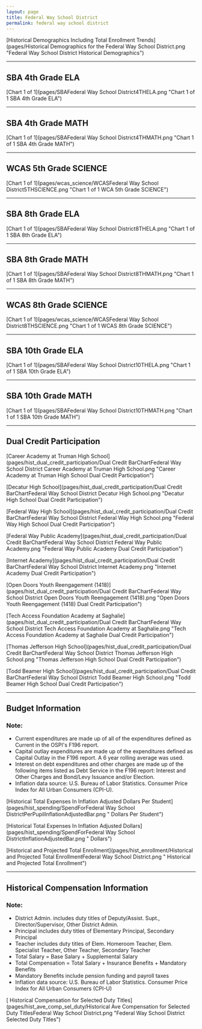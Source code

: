 ```yaml
---
layout: page
title: Federal Way School District
permalink: federal way school district
---
```



[Historical Demographics Including Total Enrollment Trends](pages/Historical Demographics for the Federal Way School District.png "Federal Way School District Historical Demographics")

___

## SBA 4th Grade ELA

[Chart 1 of 1](pages/SBAFederal Way School District4THELA.png "Chart 1 of 1 SBA 4th Grade ELA")


___

## SBA 4th Grade MATH

[Chart 1 of 1](pages/SBAFederal Way School District4THMATH.png "Chart 1 of 1 SBA 4th Grade MATH")


___

## WCAS 5th Grade SCIENCE

[Chart 1 of 1](pages/wcas_science/WCASFederal Way School District5THSCIENCE.png "Chart 1 of 1 WCA 5th Grade SCIENCE")


___

## SBA 8th Grade ELA

[Chart 1 of 1](pages/SBAFederal Way School District8THELA.png "Chart 1 of 1 SBA 8th Grade ELA")


___

## SBA 8th Grade MATH

[Chart 1 of 1](pages/SBAFederal Way School District8THMATH.png "Chart 1 of 1 SBA 8th Grade MATH")


___

## WCAS 8th Grade SCIENCE

[Chart 1 of 1](pages/wcas_science/WCASFederal Way School District8THSCIENCE.png "Chart 1 of 1 WCAS 8th Grade SCIENCE")


___

## SBA 10th Grade ELA

[Chart 1 of 1](pages/SBAFederal Way School District10THELA.png "Chart 1 of 1 SBA 10th Grade ELA")


___

## SBA 10th Grade MATH

[Chart 1 of 1](pages/SBAFederal Way School District10THMATH.png "Chart 1 of 1 SBA 10th Grade MATH")


___

## Dual Credit Participation

[Career Academy at Truman High School](pages/hist_dual_credit_participation/Dual Credit BarChartFederal Way School District Career Academy at Truman High School.png "Career Academy at Truman High School Dual Credit Participation")

[Decatur High School](pages/hist_dual_credit_participation/Dual Credit BarChartFederal Way School District Decatur High School.png "Decatur High School Dual Credit Participation")

[Federal Way High School](pages/hist_dual_credit_participation/Dual Credit BarChartFederal Way School District Federal Way High School.png "Federal Way High School Dual Credit Participation")

[Federal Way Public Academy](pages/hist_dual_credit_participation/Dual Credit BarChartFederal Way School District Federal Way Public Academy.png "Federal Way Public Academy Dual Credit Participation")

[Internet Academy](pages/hist_dual_credit_participation/Dual Credit BarChartFederal Way School District Internet Academy.png "Internet Academy Dual Credit Participation")

[Open Doors Youth Reengagement (1418)](pages/hist_dual_credit_participation/Dual Credit BarChartFederal Way School District Open Doors Youth Reengagement (1418).png "Open Doors Youth Reengagement (1418) Dual Credit Participation")

[Tech Access Foundation Academy at Saghalie](pages/hist_dual_credit_participation/Dual Credit BarChartFederal Way School District Tech Access Foundation Academy at Saghalie.png "Tech Access Foundation Academy at Saghalie Dual Credit Participation")

[Thomas Jefferson High School](pages/hist_dual_credit_participation/Dual Credit BarChartFederal Way School District Thomas Jefferson High School.png "Thomas Jefferson High School Dual Credit Participation")

[Todd Beamer High School](pages/hist_dual_credit_participation/Dual Credit BarChartFederal Way School District Todd Beamer High School.png "Todd Beamer High School Dual Credit Participation")


___

## Budget Information
### Note:
- Current expenditures are made up of all of the expenditures defined as Current in the OSPI's F196 report.
- Capital outlay expenditures are made up of the expenditures defined as Capital Outlay in the F196 report. A 6 year rolling average was used.
- Interest on debt expenditures and other charges are made up of the following items listed as Debt Service in the F196 report: Interest and Other Charges and Bond/Levy Issuance and/or Election.
- Inflation data source: U.S. Bureau of Labor Statistics. Consumer Price Index for All Urban Consumers (CPI-U).

[Historical Total Expenses In Inflation Adjusted Dollars Per Student](pages/hist_spending/SpendForFederal Way School DistrictPerPupilInflationAdjustedBar.png " Dollars Per Student")

[Historical Total Expenses In Inflation Adjusted Dollars](pages/hist_spending/SpendForFederal Way School DistrictInflationAdjustedBar.png " Dollars")

[Historical and Projected Total Enrollment](pages/hist_enrollment/Historical and Projected Total EnrollmentFederal Way School District.png " Historical and Projected Total Enrollment")


___

## Historical Compensation Information
### Note:
- District Admin. includes duty titles of Deputy/Assist. Supt., Director/Supervisor, Other District Admin.
- Principal includes duty titles of Elementary Principal, Secondary Principal
- Teacher includes duty titles of Elem. Homeroom Teacher, Elem. Specialist Teacher, Other Teacher, Secondary Teacher
- Total Salary = Base Salary + Supplemental Salary
- Total Compensation = Total Salary + Insurance Benefits + Mandatory Benefits
- Mandatory Benefits include pension funding and payroll taxes
- Inflation data source: U.S. Bureau of Labor Statistics. Consumer Price Index for All Urban Consumers (CPI-U)

[ Historical Compensation for Selected Duty Titles](pages/hist_ave_comp_sel_duty/Historical Ave Compensation for Selected Duty TitlesFederal Way School District.png "Federal Way School District Selected Duty Titles")


